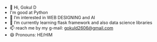 - 👋 Hi, Gokul D
-    I'm good at Python
- 👀 I’m interested in WEB DESIGNING and AI 
- 🌱 I’m currently learning flask framework and also data science libraries
- 📫 reach me by my g-mail: gokuld2606@gmail.com
- 😄 Pronouns: HE/HIM



